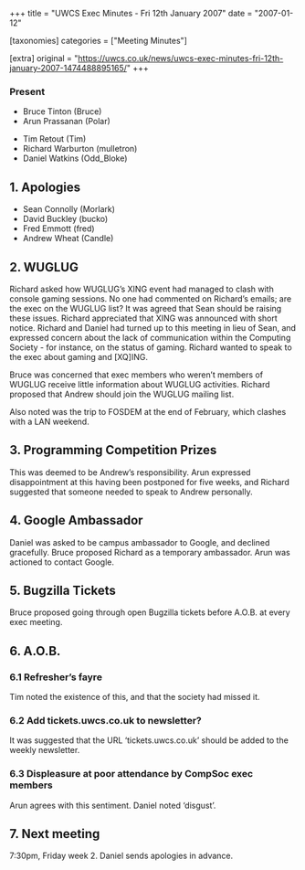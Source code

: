 +++
title = "UWCS Exec Minutes - Fri 12th January 2007"
date = "2007-01-12"

[taxonomies]
categories = ["Meeting Minutes"]

[extra]
original = "https://uwcs.co.uk/news/uwcs-exec-minutes-fri-12th-january-2007-1474488895165/"
+++

### Present

  - Bruce Tinton (Bruce)
  - Arun Prassanan (Polar)

<!-- end list -->

  - Tim Retout (Tim)
  - Richard Warburton (mulletron)
  - Daniel Watkins (Odd\_Bloke)

## 1\. Apologies

  - Sean Connolly (Morlark)
  - David Buckley (bucko)
  - Fred Emmott (fred)
  - Andrew Wheat (Candle)

## 2\. WUGLUG

Richard asked how WUGLUG’s XING event had managed to clash with console gaming sessions. No one had commented on Richard’s emails; are the exec on the WUGLUG list? It was agreed that Sean should be raising these issues. Richard appreciated that XING was announced with short notice. Richard and Daniel had turned up to this meeting in lieu of Sean, and expressed concern about the lack of communication within the Computing Society - for instance, on the status of gaming. Richard wanted to speak to the exec about gaming and \[XQ\]ING.

Bruce was concerned that exec members who weren’t members of WUGLUG receive little information about WUGLUG activities. Richard proposed that Andrew should join the WUGLUG mailing list.

Also noted was the trip to FOSDEM at the end of February, which clashes with a LAN weekend.

## 3\. Programming Competition Prizes

This was deemed to be Andrew’s responsibility. Arun expressed disappointment at this having been postponed for five weeks, and Richard suggested that someone needed to speak to Andrew personally.

## 4\. Google Ambassador

Daniel was asked to be campus ambassador to Google, and declined gracefully. Bruce proposed Richard as a temporary ambassador. Arun was actioned to contact Google.

## 5\. Bugzilla Tickets

Bruce proposed going through open Bugzilla tickets before A.O.B. at every exec meeting.

## 6\. A.O.B.

### 6.1 Refresher’s fayre

Tim noted the existence of this, and that the society had missed it.

### 6.2 Add tickets.uwcs.co.uk to newsletter?

It was suggested that the URL ‘tickets.uwcs.co.uk’ should be added to the weekly newsletter.

### 6.3 Displeasure at poor attendance by CompSoc exec members

Arun agrees with this sentiment. Daniel noted ‘disgust’.

## 7\. Next meeting

7:30pm, Friday week 2. Daniel sends apologies in advance.

